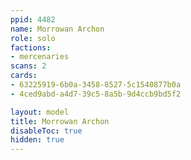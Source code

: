 ```yaml
---
ppid: 4482
name: Morrowan Archon
role: solo
factions:
- mercenaries
scans: 2
cards:
- 63225919-6b0a-3458-8527-5c1540877b0a
- 4ced9abd-a4d7-39c5-8a5b-9d4ccb9bd5f2

layout: model
title: Morrowan Archon
disableToc: true
hidden: true
---
```

